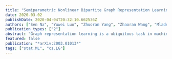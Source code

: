 ```yaml
---
title: "Semiparametric Nonlinear Bipartite Graph Representation Learning with Provable Guarantees"
date: 2020-03-02
publishDate: 2020-04-04T20:32:10.662536Z
authors: ["Sen Na", "Yuwei Luo", "Zhuoran Yang", "Zhaoran Wang", "Mladen Kolar"]
publication_types: ["2"]
abstract: "Graph representation learning is a ubiquitous task in machine learning where the goal is to embed each vertex into a low-dimensional vector space. We consider the bipartite graph and formalize its representation learning problem as a statistical estimation problem of parameters in a semiparametric exponential family distribution. The bipartite graph is assumed to be generated by a semiparametric exponential family distribution, whose parametric component is given by the proximity of outputs of two one-layer neural networks, while nonparametric (nuisance) component is the base measure. Neural networks take high-dimensional features as inputs and output embedding vectors. In this setting, the representation learning problem is equivalent to recovering the weight matrices. The main challenges of estimation arise from the nonlinearity of activation functions and the nonparametric nuisance component of the distribution. To overcome these challenges, we propose a pseudo-likelihood objective based on the rank-order decomposition technique and focus on its local geometry. We show that the proposed objective is strongly convex in a neighborhood around the ground truth, so that a gradient descent-based method achieves linear convergence rate. Moreover, we prove that the sample complexity of the problem is linear in dimensions (up to logarithmic factors), which is consistent with parametric Gaussian models. However, our estimator is robust to any model misspecification within the exponential family, which is validated in extensive experiments."
featured: false
publication: "*arXiv:2003.01013*"
tags: ["stat.ML", "cs.LG"]
---
```


